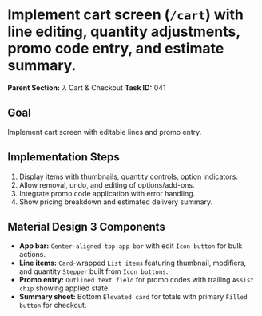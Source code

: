 # Implement cart screen (`/cart`) with line editing, quantity adjustments, promo code entry, and estimate summary.

**Parent Section:** 7. Cart & Checkout
**Task ID:** 041

## Goal
Implement cart screen with editable lines and promo entry.

## Implementation Steps
1. Display items with thumbnails, quantity controls, option indicators.
2. Allow removal, undo, and editing of options/add-ons.
3. Integrate promo code application with error handling.
4. Show pricing breakdown and estimated delivery summary.

## Material Design 3 Components
- **App bar:** `Center-aligned top app bar` with edit `Icon button` for bulk actions.
- **Line items:** `Card`-wrapped `List items` featuring thumbnail, modifiers, and quantity `Stepper` built from `Icon buttons`.
- **Promo entry:** `Outlined text field` for promo codes with trailing `Assist chip` showing applied state.
- **Summary sheet:** Bottom `Elevated card` for totals with primary `Filled button` for checkout.
